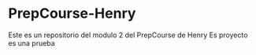 # PrepCourse-Henry
Este es un repositorio del modulo 2 del PrepCourse de Henry
Es proyecto es una prueba